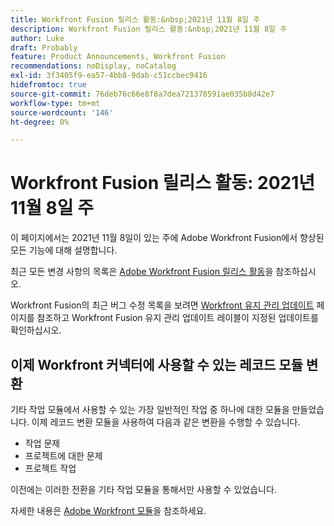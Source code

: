 ```yaml
---
title: Workfront Fusion 릴리스 활동:&nbsp;2021년 11월 8일 주
description: Workfront Fusion 릴리스 활동:&nbsp;2021년 11월 8일 주
author: Luke
draft: Probably
feature: Product Announcements, Workfront Fusion
recommendations: noDisplay, noCatalog
exl-id: 3f3405f9-ea57-4bb8-9dab-c51ccbec9416
hidefromtoc: true
source-git-commit: 76deb76c66e8f8a7dea721378591ae035b8d42e7
workflow-type: tm+mt
source-wordcount: '146'
ht-degree: 0%

---
```


# Workfront Fusion 릴리스 활동: 2021년 11월 8일 주

이 페이지에서는 2021년 11월 8일이 있는 주에 Adobe Workfront Fusion에서 향상된 모든 기능에 대해 설명합니다.

최근 모든 변경 사항의 목록은 [Adobe Workfront Fusion 릴리스 활동](../../../product-announcements/product-releases/fusion-release-activity/fusion-release-activity.md)을 참조하십시오.

Workfront Fusion의 최근 버그 수정 목록을 보려면 [Workfront 유지 관리 업데이트](https://experienceleague.adobe.com/docs/workfront-known-issues/releases/current-updates.html) 페이지를 참조하고 Workfront Fusion 유지 관리 업데이트 레이블이 지정된 업데이트를 확인하십시오.

## 이제 Workfront 커넥터에 사용할 수 있는 레코드 모듈 변환

기타 작업 모듈에서 사용할 수 있는 가장 일반적인 작업 중 하나에 대한 모듈을 만들었습니다. 이제 레코드 변환 모듈을 사용하여 다음과 같은 변환을 수행할 수 있습니다.

* 작업 문제
* 프로젝트에 대한 문제
* 프로젝트 작업

이전에는 이러한 전환을 기타 작업 모듈을 통해서만 사용할 수 있었습니다.

자세한 내용은 [Adobe Workfront 모듈](../../../workfront-fusion/apps-and-their-modules/workfront-modules.md)을 참조하세요.
